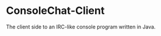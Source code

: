ConsoleChat-Client
==================

The client side to an IRC-like console program written in Java.
